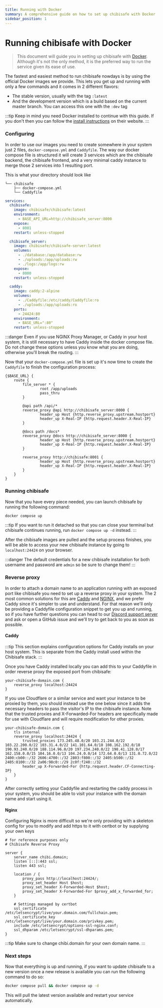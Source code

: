 ```yaml
---
title: Running with Docker
summary: A comprehensive guide on how to set up chibisafe with Docker
sidebar_position: 1
---
```


# Running chibisafe with Docker

> This document will guide you in setting up chibisafe with [Docker](https://www.docker.com/). Although it's not the only method, it is the preferred way to run the service given its ease of use.

The fastest and easiest method to run chibisafe nowdays is by using the official Docker images we provide.
This lets you get up and running with only a few commands and it comes in 2 different flavors:
- The stable version, usually with the tag `:latest`
- And the development version which is a build based on the current master branch. You can access this one with the `:dev` tag

:::tip 
  Keep in mind you need Docker installed to continue with this guide. If you don't then you can follow the [install instructions](https://docs.docker.com/engine/install/) on their website.
:::

### Configuring
In order to use our images you need to create somewhere in your system just 2 files, `docker-compose.yml` and `Caddyfile`. The way our docker compose file is structured it will create 3 services which are the chibisafe backend, the chibisafe frontend, and a very minimal caddy instance to merge those 2 services into 1 resulting port.

This is what your directory should look like
```
└── chibisafe
    ├── docker-compose.yml
    └── Caddyfile
```

```yaml title="chibisafe/docker-compose.yml"
services:
  chibisafe:
    image: chibisafe/chibisafe:latest
    environment:
      - BASE_API_URL=http://chibisafe_server:8000
    expose:
      - 8001
    restart: unless-stopped

  chibisafe_server:
    image: chibisafe/chibisafe-server:latest
    volumes:
      - ./database:/app/database:rw
      - ./uploads:/app/uploads:rw
      - ./logs:/app/logs:rw
    expose:
      - 8000
    restart: unless-stopped

  caddy:
    image: caddy:2-alpine
    volumes:
      - ./Caddyfile:/etc/caddy/Caddyfile:ro
      - ./uploads:/app/uploads:ro
    ports:
      - 24424:80
    environment:
      - BASE_URL=":80"
    restart: unless-stopped
```
:::danger 
  Even if you use NGINX Proxy Manager, or Caddy in your host system, it is still necessary to have Caddy inside the docker compose file. Do not change these options unless you know what you are doing, otherwise you'll break the routing.
:::


Now that your `docker-compose.yml` file is set up it's now time to create the `Caddyfile` to finish the configuration process:

```caddy title="chibisafe/Caddyfile"
{$BASE_URL} {
	route {
		file_server * {
				root /app/uploads
				pass_thru
		}

		@api path /api/*
		reverse_proxy @api http://chibisafe_server:8000 {
				header_up Host {http.reverse_proxy.upstream.hostport}
				header_up X-Real-IP {http.request.header.X-Real-IP}
		}

		@docs path /docs*
		reverse_proxy @docs http://chibisafe_server:8000 {
				header_up Host {http.reverse_proxy.upstream.hostport}
				header_up X-Real-IP {http.request.header.X-Real-IP}
		}

		reverse_proxy http://chibisafe:8001 {
				header_up Host {http.reverse_proxy.upstream.hostport}
				header_up X-Real-IP {http.request.header.X-Real-IP}
		}
	}
}
```

### Running chibisafe
Now that you have every piece needed, you can launch chibisafe by running the following command:
```bash
docker compose up
```
:::tip 
  If you want to run it detached so that you can close your terminal but chibisafe continues running, run `docker compose up -d` instead.
:::

After the chibisafe images are pulled and the setup process finishes, you will be able to access your new chibisafe instance by going to `localhost:24424` on your browser.

:::danger 
  The default credentials for a new chibisafe installation for both username and password are `admin` so be sure to change them!
:::

### Reverse proxy
In order to attach a domain name to an application running with an exposed port like chibisafe you need to set up a reverse proxy in your system. The 2 most common solutions for this are [Caddy](https://caddyserver.com/) and [NGINX](https://www.nginx.com/), and we prefer Caddy since it's simpler to use and understand. For that reason we'll only be providing a Caddyfile configuration snippet to get you up and running, so if you have further questions you can head to our [Discord support server](https://discord.gg/5g6vgwn) and ask or open a GitHub issue and we'll try to get back to you as soon as possible.

#### Caddy
:::tip 
  This section explains configuration options for Caddy installs on your host system. This is separate from the Caddy install used within the Chibisafe stack.
:::

Once you have Caddy installed locally you can add this to your Caddyfile in order reverse proxy the exposed port from chibisafe:

```caddy title="/etc/caddy/Caddyfile"
your-chibisafe-domain.com {
	reverse_proxy localhost:24424
}
```

If you use Cloudflare or a similar service and want your instance to be proxied by them, you should instead use the one below since it adds the necessary headers to pass the visitor's IP to the chibisafe instance. Note that the trusted proxies and X-Forwarded-For headers are specifically made for use with Cloudflare and will require modification for other proxies.

```caddy title="/etc/caddy/Caddyfile"
your-chibisafe-domain.com {
	tls internal
	reverse_proxy localhost:24424 {
		trusted_proxies 173.245.48.0/20 103.21.244.0/22 103.22.200.0/22 103.31.4.0/22 141.101.64.0/18 108.162.192.0/18 190.93.240.0/20 188.114.96.0/20 197.234.240.0/22 198.41.128.0/17 162.158.0.0/15 104.16.0.0/13 104.24.0.0/14 172.64.0.0/13 131.0.72.0/22 2400:cb00::/32 2606:4700::/32 2803:f800::/32 2405:b500::/32 2405:8100::/32 2a06:98c0::/29 2c0f:f248::/32
		header_up X-Forwarded-For {http.request.header.CF-Connecting-IP}
	}
}
```

After correctly setting your Caddyfile and restarting the caddy process in your system, you should be able to visit your instance with the domain name and start using it.

#### Nginx
Configuring Nginx is more difficult so we're only providing with a skeleton config for you to modify and add https to it with certbot or by supplying your own keys

```nginx
# for reference purposes only
# Chibisafe Reverse Proxy

server {
	server_name chibi.domain;
	listen [::]:443 ssl;
	listen 443 ssl;

	location / {
		proxy_pass http://localhost:24424/;
		proxy_set_header Host $host;
		proxy_set_header X-Forwarded-Host $host;
		proxy_set_header X-Forwarded-For $proxy_add_x_forwarded_for;
	}

	# Settings managed by certbot
	ssl_certificate /etc/letsencrypt/live/your.domain.com/fullchain.pem;
	ssl_certificate_key /etc/letsencrypt/live/your.domain.com/privkey.pem;
	include /etc/letsencrypt/options-ssl-nginx.conf;
	ssl_dhparam /etc/letsencrypt/ssl-dhparams.pem;
}
```

:::tip 
  Make sure to change chibi.domain for your own domain name.
:::


### Next steps
Now that everything is up and running, if you want to update chibisafe to a new version once a new release is available you can run the following command to do so:
```bash
docker compose pull && docker compose up -d
```
This will pull the latest version available and restart your service automatically.

